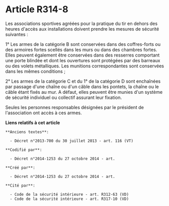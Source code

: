 # Article R314-8

Les associations sportives agréées pour la pratique du tir en dehors des heures d'accès aux installations doivent prendre les
mesures de sécurité suivantes :

1° Les armes de la catégorie B sont conservées dans des coffres-forts ou des armoires fortes scellés dans les murs ou dans
des chambres fortes. Elles peuvent également être conservées dans des resserres comportant une porte blindée et dont les
ouvertures sont protégées par des barreaux ou des volets métalliques. Les munitions correspondantes sont conservées dans les
mêmes conditions ;

2° Les armes de la catégorie C et du 1° de la catégorie D sont enchaînées par passage d'une chaîne ou d'un câble dans les
pontets, la chaîne ou le câble étant fixés au mur. A défaut, elles peuvent être munies d'un système de sécurité individuel ou
collectif assurant leur fixation.

Seules les personnes responsables désignées par le président de l'association ont accès à ces armes.

**Liens relatifs à cet article**

	**Anciens textes**:

	  - Décret n°2013-700 du 30 juillet 2013 - art. 116 (VT)

	**Codifié par**:

	  - Décret n°2014-1253 du 27 octobre 2014 - art.

	**Créé par**:

	  - Décret n°2014-1253 du 27 octobre 2014 - art.

	**Cité par**:

	  - Code de la sécurité intérieure - art. R312-63 (VD)
	  - Code de la sécurité intérieure - art. R317-10 (VD)
